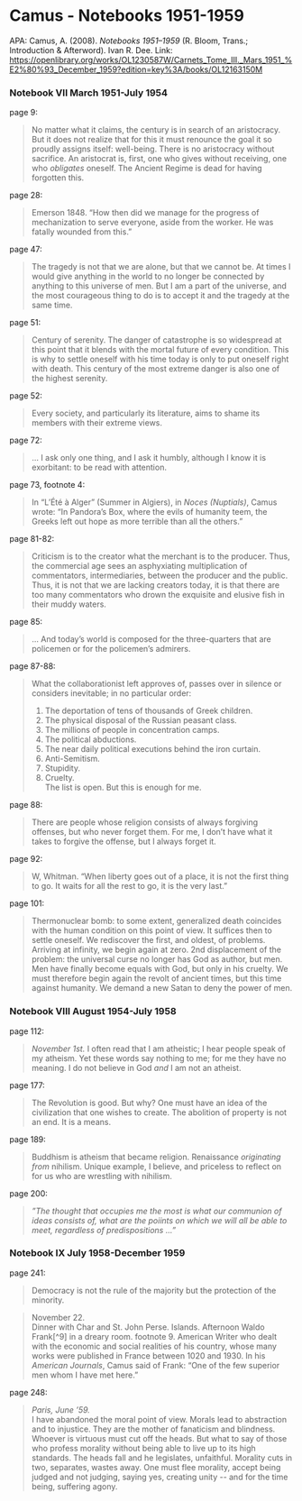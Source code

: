 # Camus - Notebooks 1951-1959

APA: Camus, A. (2008). _Notebooks 1951–1959_ (R. Bloom, Trans.; Introduction & Afterword). Ivan R. Dee.
Link: <https://openlibrary.org/works/OL1230587W/Carnets_Tome_III._Mars_1951_%E2%80%93_December_1959?edition=key%3A/books/OL12163150M>  

### Notebook VII March 1951-July 1954

page 9:  
> No matter what it claims, the century is in search of an aristocracy. But it does not realize that for this it must renounce the goal it so proudly assigns itself: well-being. There is no aristocracy without sacrifice. An aristocrat is, first, one who gives without receiving, one who _obligates_ oneself. The Ancient Regime is dead for having forgotten this.  

page 28:
> Emerson 1848. “How then did we manage for the progress of mechanization to serve everyone, aside from the worker. He was fatally wounded from this.”  

page 47:  
> The tragedy is not that we are alone, but that we cannot be. At times I would give anything in the world to no longer be connected by anything to this universe of men. But I am a part of the universe, and the most courageous thing to do is to accept it and the tragedy at the same time.  

page 51:  
> Century of serenity. The danger of catastrophe is so widespread at this point that it blends with the mortal future of every condition. This is why to settle oneself with his time today is only to put oneself right with death. This century of the most extreme danger is also one of the highest serenity.  

page 52:  
> Every society, and particularly its literature, aims to shame its members with their extreme views.  

page 72:  
> ... I ask only one thing, and I ask it humbly, although I know it is exorbitant: to be read with attention.  

page 73, footnote 4:  
> In “L’Été à Alger” (Summer in Algiers), in _Noces (Nuptials)_, Camus wrote: “In Pandora’s Box, where the evils of humanity teem, the Greeks left out hope as more terrible than all the others.”  

page 81-82:  
> Criticism is to the creator what the merchant is to the producer. Thus, the commercial age sees an asphyxiating multiplication of commentators, intermediaries, between the producer and the public. Thus, it is not that we are lacking creators today, it is that there are too many commentators who drown the exquisite and elusive fish in their muddy waters.  

page 85:  
> ... And today’s world is composed for the three-quarters that are policemen or for the policemen’s admirers.  

page 87-88:  
> What the collaborationist left approves of, passes over in silence or considers inevitable; in no particular order:
> 1) The deportation of tens of thousands of Greek children.  
> 2) The physical disposal of the Russian peasant class.  
> 3) The millions of people in concentration camps.
> 4) The political abductions.
> 5) The near daily political executions behind the iron curtain.  
> 6) Anti-Semitism.  
> 7) Stupidity.  
> 8) Cruelty.  
> The list is open. But this is enough for me.  

page 88:  
> There are people whose religion consists of always forgiving offenses, but who never forget them. For me, I don’t have what it takes to forgive the offense, but I always forget it.  

page 92:  
> W, Whitman. “When liberty goes out of a place, it is not the first thing to go. It waits for all the rest to go, it is the very last.”  

page 101:  
> Thermonuclear bomb: to some extent, generalized death coincides with the human condition on this point of view. It suffices then to settle oneself. We rediscover the first, and oldest, of problems. Arriving at infinity, we begin again at zero. 2nd displacement of the problem: the universal curse no longer has God as author, but men. Men have finally become equals with God, but only in his cruelty. We must therefore begin again the revolt of ancient times, but this time against humanity. We demand a new Satan to deny the power of men.  

### Notebook VIII August 1954-July 1958  

page 112:  
> _November 1st._
> I often read that I am atheistic; I hear people speak of my atheism. Yet these words say nothing to me; for me they have no meaning. I do not believe in God _and_ I am not an atheist.  

page 177:  
> The Revolution is good. But why? One must have an idea of the civilization that one wishes to create. The abolition of property is not an end. It is a means.  

page 189:  
> Buddhism is atheism that became religion. Renaissance _originating from_ nihilism. Unique example, I believe, and priceless to reflect on for us who are wrestling with nihilism.  

page 200:  
> _”The thought that occupies me the most is what our communion of ideas consists of, what are the poiints on which we will all be able to meet, regardless of predispositions ...”_  

### Notebook IX July 1958-December 1959  

page 241:  
> Democracy is not the rule of the majority but the protection of the minority.  

> November 22.  
> Dinner with Char and St. John Perse. Islands. Afternoon Waldo Frank[^9] in a dreary room.
> footnote 9. American Writer who dealt with the economic and social realities of his country, whose many works were published in France between 1020 and 1930. In his _American Journals_, Camus said of Frank: “One of the few superior men whom I have met here.” 


page 248:  
> _Paris, June ’59._  
> I have abandoned the moral point of view. Morals lead to abstraction and to injustice. They are the mother of fanaticism and blindness. Whoever is virtuous must cut off the heads. But what to say of those who profess morality without being able to live up to its high standards. The heads fall and he legislates, unfaithful. Morality cuts in two, separates, wastes away. One must flee morality, accept being judged and not judging, saying yes, creating unity -- and for the time being, suffering agony.  

